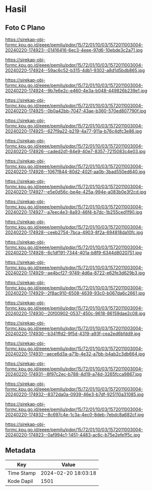 # Hasil

## Foto C Plano

https://sirekap-obj-formc.kpu.go.id/eeee/pemilu/pdpr/15/72/01/10/03/1572011003004-20240220-174923--01416416-6ec3-4eee-97d6-10ebde3c2a71.jpg

https://sirekap-obj-formc.kpu.go.id/eeee/pemilu/pdpr/15/72/01/10/03/1572011003004-20240220-174924--59ac6c52-b315-4db1-9302-a8d1d5bdb865.jpg

https://sirekap-obj-formc.kpu.go.id/eeee/pemilu/pdpr/15/72/01/10/03/1572011003004-20240220-174924--9b7e6e2c-e460-4e3a-b048-449826b239e1.jpg

https://sirekap-obj-formc.kpu.go.id/eeee/pemilu/pdpr/15/72/01/10/03/1572011003004-20240220-174925--0b0a42bb-7047-43ae-b360-570ed807790f.jpg

https://sirekap-obj-formc.kpu.go.id/eeee/pemilu/pdpr/15/72/01/10/03/1572011003004-20240220-174925--627f9a22-b219-4a77-911a-b76c4dfc3e86.jpg

https://sirekap-obj-formc.kpu.go.id/eeee/pemilu/pdpr/15/72/01/10/03/1572011003004-20240220-174926--caded2d1-84e9-40e7-8357-7215083c4e03.jpg

https://sirekap-obj-formc.kpu.go.id/eeee/pemilu/pdpr/15/72/01/10/03/1572011003004-20240220-174926--1067f844-80d2-402f-aa0b-3bad550ed640.jpg

https://sirekap-obj-formc.kpu.go.id/eeee/pemilu/pdpr/15/72/01/10/03/1572011003004-20240220-174927--e5e0d56c-be4e-425a-994e-a083b0e3f2cd.jpg

https://sirekap-obj-formc.kpu.go.id/eeee/pemilu/pdpr/15/72/01/10/03/1572011003004-20240220-174927--a7eec4e3-8a93-46f4-b7dc-1b255ced1f90.jpg

https://sirekap-obj-formc.kpu.go.id/eeee/pemilu/pdpr/15/72/01/10/03/1572011003004-20240220-174928--ceeb2754-7bca-4903-8f2a-694818da10fc.jpg

https://sirekap-obj-formc.kpu.go.id/eeee/pemilu/pdpr/15/72/01/10/03/1572011003004-20240220-174928--6c1df191-7344-401a-b8f9-6344d8020751.jpg

https://sirekap-obj-formc.kpu.go.id/eeee/pemilu/pdpr/15/72/01/10/03/1572011003004-20240220-174929--ae4bcf27-9749-4d6a-8722-e62fe3d629b3.jpg

https://sirekap-obj-formc.kpu.go.id/eeee/pemilu/pdpr/15/72/01/10/03/1572011003004-20240220-174929--2f8ac910-6508-4639-93c0-b067da6c2661.jpg

https://sirekap-obj-formc.kpu.go.id/eeee/pemilu/pdpr/15/72/01/10/03/1572011003004-20240220-174930--20f00902-0537-450c-9618-86159dae2c08.jpg

https://sirekap-obj-formc.kpu.go.id/eeee/pemilu/pdpr/15/72/01/10/03/1572011003004-20240220-174930--b341ffd2-9f5d-4319-a93f-cea2ed6bfdd9.jpg

https://sirekap-obj-formc.kpu.go.id/eeee/pemilu/pdpr/15/72/01/10/03/1572011003004-20240220-174931--aece6d3a-a71b-4e32-a7bb-b4ab2c3db664.jpg

https://sirekap-obj-formc.kpu.go.id/eeee/pemilu/pdpr/15/72/01/10/03/1572011003004-20240220-174931--8f97c2ec-b788-4d19-a74d-3265fcca9867.jpg

https://sirekap-obj-formc.kpu.go.id/eeee/pemilu/pdpr/15/72/01/10/03/1572011003004-20240220-174932--8372da0a-0939-46e3-b7df-925110a31085.jpg

https://sirekap-obj-formc.kpu.go.id/eeee/pemilu/pdpr/15/72/01/10/03/1572011003004-20240220-174932--8c697c4e-1c3a-4ec0-8deb-7ebdc8a682cf.jpg

https://sirekap-obj-formc.kpu.go.id/eeee/pemilu/pdpr/15/72/01/10/03/1572011003004-20240220-174923--0af994c1-1451-4483-ac6c-b75e2efe1f5c.jpg


## Metadata

| Key        | Value               |
| ---------- | ------------------- |
| Time Stamp | 2024-02-20 18:03:18 |
| Kode Dapil | 1501                |



